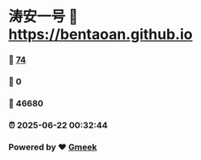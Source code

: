 # 涛安一号 :link: https://bentaoan.github.io 
### :page_facing_up: [74](https://bentaoan.github.io/tag.html) 
### :speech_balloon: 0 
### :hibiscus: 46680 
### :alarm_clock: 2025-06-22 00:32:44 
### Powered by :heart: [Gmeek](https://github.com/Meekdai/Gmeek)
